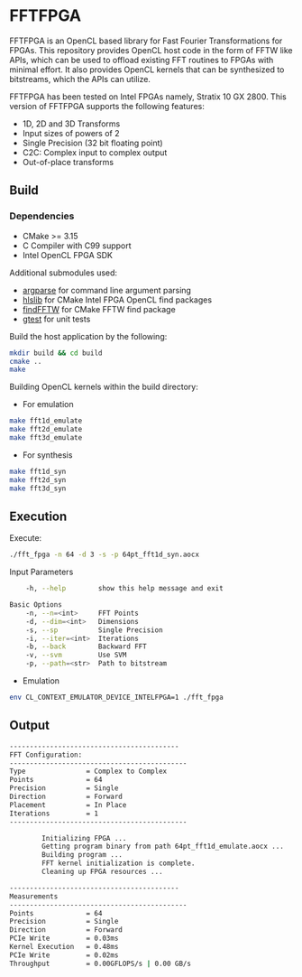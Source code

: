 # FFTFPGA

FFTFPGA is an OpenCL based library for Fast Fourier Transformations for FPGAs.
This repository provides OpenCL host code in the form of FFTW like APIs, which can be used to offload existing FFT routines to FPGAs with minimal effort. It also provides OpenCL kernels that can be synthesized to bitstreams, which the APIs can utilize.

FFTFPGA has been tested on Intel FPGAs namely, Stratix 10 GX 2800. This version of FFTFPGA supports the following features:

- 1D, 2D and 3D Transforms
- Input sizes of powers of 2
- Single Precision (32 bit floating point)
- C2C: Complex input to complex output
- Out-of-place transforms

## Build

### Dependencies

- CMake >= 3.15
- C Compiler with C99 support
- Intel OpenCL FPGA SDK

Additional submodules used:

- [argparse](https://github.com/cofyc/argparse.git) for command line argument parsing
- [hlslib](https://github.com/definelicht/hlslib) for CMake Intel FPGA OpenCL find packages
- [findFFTW](https://github.com/egpbos/findFFTW.git) for CMake FFTW find package
- [gtest](https://github.com/google/googletest.git) for unit tests

Build the host application by the following:

```bash
mkdir build && cd build
cmake ..
make
```

Building OpenCL kernels within the build directory:

- For emulation

```bash
make fft1d_emulate
make fft2d_emulate
make fft3d_emulate
```

- For synthesis

```bash
make fft1d_syn
make fft2d_syn
make fft3d_syn
```

## Execution

Execute:

```bash
./fft_fpga -n 64 -d 3 -s -p 64pt_fft1d_syn.aocx
```

Input Parameters

```bash
    -h, --help        show this help message and exit

Basic Options
    -n, --n=<int>     FFT Points
    -d, --dim=<int>   Dimensions
    -s, --sp          Single Precision
    -i, --iter=<int>  Iterations
    -b, --back        Backward FFT
    -v, --svm         Use SVM
    -p, --path=<str>  Path to bitstream
```

- Emulation

```bash
env CL_CONTEXT_EMULATOR_DEVICE_INTELFPGA=1 ./fft_fpga
```

## Output

```bash
------------------------------------------
FFT Configuration:
--------------------------------------------
Type               = Complex to Complex
Points             = 64
Precision          = Single
Direction          = Forward
Placement          = In Place
Iterations         = 1
--------------------------------------------

        Initializing FPGA ...
        Getting program binary from path 64pt_fft1d_emulate.aocx ...
        Building program ...
        FFT kernel initialization is complete.
        Cleaning up FPGA resources ...

------------------------------------------
Measurements
--------------------------------------------
Points             = 64
Precision          = Single
Direction          = Forward
PCIe Write         = 0.03ms
Kernel Execution   = 0.48ms
PCIe Write         = 0.02ms
Throughput         = 0.00GFLOPS/s | 0.00 GB/s
```
